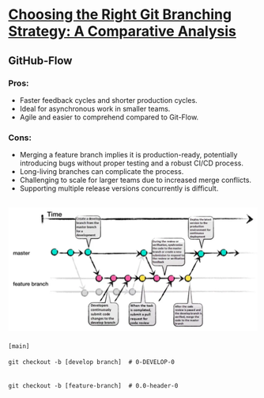 
# [Choosing the Right Git Branching Strategy: A Comparative Analysis](https://medium.com/@sreekanth.thummala/choosing-the-right-git-branching-strategy-a-comparative-analysis-f5e635443423)

## GitHub-Flow

### Pros:
- Faster feedback cycles and shorter production cycles.
- Ideal for asynchronous work in smaller teams.
- Agile and easier to comprehend compared to Git-Flow.

### Cons:
- Merging a feature branch implies it is production-ready, potentially introducing bugs without proper testing and a robust CI/CD process.
- Long-living branches can complicate the process.
- Challenging to scale for larger teams due to increased merge conflicts.
- Supporting multiple release versions concurrently is difficult. 


## ![image info](./assets/images/0_nTY2nx3ulEfi5JuT.webp)

```
[main]

git checkout -b [develop branch]  # 0-DEVELOP-0


git checkout -b [feature-branch]  # 0.0-header-0


```


